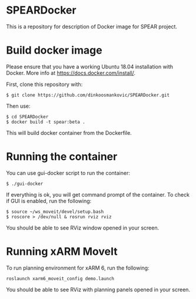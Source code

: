 # SPEARDocker

This is a repository for description of Docker image for SPEAR project.

# Build docker image

Please ensure that you have a working Ubuntu 18.04 installation with Docker. More info at https://docs.docker.com/install/.

First, clone this repository with:
```
$ git clone https://github.com/dinkoosmankovic/SPEARDocker.git
```
Then use:
```
$ cd SPEARDocker
$ docker build -t spear:beta .
```
This will build docker container from the Dockerfile. 

# Running the container

You can use gui-docker script to run the container:
```
$ ./gui-docker
```

If everything is ok, you will get command prompt of the container. To check if GUI is enabled, run the following:
```
$ source ~/ws_moveit/devel/setup.bash
$ roscore > /dev/null & rosrun rviz rviz
```
You should be able to see RViz window opened in your screen.

# Running xARM MoveIt

To run planning environment for xARM 6, run the following:
```
roslaunch xarm6_moveit_config demo.launch
```
You should be able to see RViz with planning panels opened in your screen.
